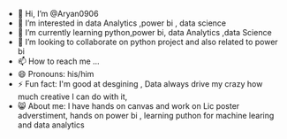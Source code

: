 - 👋 Hi, I’m @Aryan0906
- 👀 I’m interested in data Analytics ,power bi , data science
- 🌱 I’m currently learning python,power bi, data Analytics  ,data Science 
- 💞️ I’m looking to collaborate on python project and also related to power bi
- 📫 How to reach me ...
- 😄 Pronouns: his/him
- ⚡ Fun fact: I'm good at desgining , Data always drive my crazy how much creative I can do with it,
- 😸 About me: I have hands on canvas and work on Lic poster adverstiment, hands on power bi , learning puthon for machine learing and data analytics

<!---
Aryan0906/Aryan0906 is a ✨ special ✨ repository because its `README.md` (this file) appears on your GitHub profile.
You can click the Preview link to take a look at your changes.
--->
